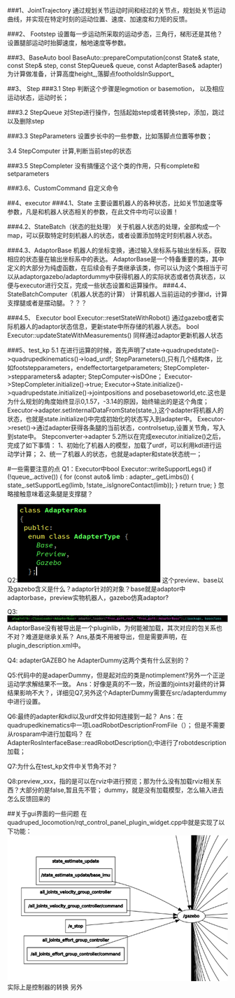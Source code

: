 ###1、JointTrajectory
通过规划关节运动时间和经过的关节点，规划处关节运动曲线，并实现在特定时刻的运动位置、速度、加速度和力矩的反馈。

###2、 Footstep
设置每一步运动所采取的运动步态，三角行，梯形还是其他？设置腿部运动时抬脚速度，触地速度等参数。

###3、BaseAuto
bool BaseAuto::prepareComputation(const State& state, const Step& step, const StepQueue& queue, const AdapterBase& adapter)
为计算做准备，计算高度height_,落脚点footholdsInSupport_

##3、 Step
###3.1 Step
判断这个步骤是legmotion or basemotion， 以及相应运动状态，运动时长；

###3.2 StepQueue
对Step进行操作，包括起始step或者转换step，添加，跳过以及删除step

###3.3 StepParameters
设置步长中的一些参数，比如落脚点位置等参数；

3.4 StepComputer
计算,判断当前step的状态

###3.5 StepCompleter
没有搞懂这个这个类的作用，只有complete和setparameters

###3.6、CustomCommand
自定义命令

##4、executor
###4.1、State
主要设置机器人的各种状态，比如关节加速度等参数，凡是和机器人状态相关的参数，在此文件中均可以设置！

###4.2、StateBatch（状态的批处理）
关于机器人状态的处理，全部构成一个map，可以获取特定时刻机器人的状态，或者设置添加特定时刻机器人状态。

###4.3、AdaptorBase
机器人的坐标变换，通过输入坐标系与输出坐标系，获取相应的状态量在输出坐标系中的表达。
AdaptorBase是一个特备重要的类，其中定义的大部分为纯虚函数，在后续会有子类继承该类，你可以认为这个类相当于可以从adaptorgazebo/adaptordummy中获得机器人的实际状态或者仿真状态，以便与executor进行交互，完成一些状态设置和运算操作。
###4.4、StateBatchComputer（机器人状态的计算）
计算机器人当前运动的步骤id，计算支撑腿或者是摆动腿。？？？

###4.5、 Executor
bool Executor::resetStateWithRobot() 通过gazebo或者实际机器人的adaptor状态信息，更新state中所存储的机器人状态。
bool Executor::updateStateWithMeasurements() 同样通过adaptor更新机器人状态

###5、test_kp
5.1 在进行运算的时候，首先声明了state->quadrupedstate()->quadrupedkinematics()->load_urdf;
StepParameters(),只有几个结构体，比如footstepparameters，endeffectortargetparameters;
StepCompleter->stepparameters& adapter;
StepComputer->isDOne；
Executor->StepCompleter.initialize()->true;
Executor->State.initialize()->quadrupedstate.initialize()->jointpositions and posebasetoworld,etc.这也是为什么规划的角度始终显示0,1.57，-3.14的原因，始终输出的是这个角度；
Executor->adapter.setInternalDataFromState(state_),这个adapter将机器人的状态，也就是state.initialize()中完成初始化的状态写入到adapter中。
Executor->reset()->通过adapter获得各条腿的当前状态，controlsetup,设置关节角，写入到state中。
Stepconverter->adapter
5.2所以在完成executor.initialize()之后，完成了如下事情：
1、初始化了机器人的模型，加载了urdf，可以利用kdl进行运动学计算；
2、统一了机器人的状态，也就是adapter和state状态统一；

#一些需要注意的点
Q1：Executor中bool Executor::writeSupportLegs()
if (!queue_.active()) {
    for (const auto& limb : adapter_.getLimbs()) {
      state_.setSupportLeg(limb, !state_.isIgnoreContact(limb));
    }
    return true;
  }
忽略接触意味着这条腿是支撑腿？

Q2:![](assets/code-a8263afb.png)
这个preview、base以及gazebo含义是什么？adaptor针对的对象？base就是adaptor中adaptorbase，preview实物机器人，gazebo仿真adaptor?

Q3:![](assets/code-7cfdad83.png)
AdaptorBase没有被导出是一个pluginlib，为何能被加载，其次对应的包关系也不对？难道是继承关系？
Ans,基类不用被导出，但是需要声明，在plugin_description.xml中。

Q4: adapterGAZEBO he AdapterDummy这两个类有什么区别的？

Q5:代码中的是adaperDummy，但是起对应的类是notimplement?另外一个正逆运动学求解结果不一致。
Ans：好像是真的不一致，所设置的joints对最终的计算结果影响不大？，详细见Q7,另外这个AdapterDummy需要在src/adapterdummy中进行设置。

Q6:最终的adapter和kdl以及urdf文件如何连接到一起？
Ans：在quadrupedkinematics中一项LoadRobotDescriptionFromFile（）；
但是不需要从rosparam中进行加载吗？
在AdapterRosInterfaceBase::readRobotDescription();中进行了robotdescription加载；

Q7:为什么在test_kp文件中关节角不对？

Q8:preview_xxx，指的是可以在rviz中进行预览；那为什么没有加载rviz相关东西？大部分的是false,暂且先不管；
dummy，就是没有加载模型，怎么输入进去怎么反馈回来的

##关于gui界面的一些问题
在quadruped_locomotion/rqt_control_panel_plugin_widget.cpp中就是实现了以下功能：
![](assets/code-f53c8205.png)实际上是控制器的转换
另外
